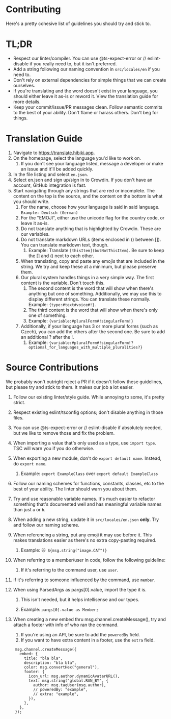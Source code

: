 # Contributing

Here's a pretty cohesive list of guidelines you should try and stick to.

# TL;DR

- Respect our linter/compiler. You can use @ts-expect-error or // eslint-disable if you really need to, but it isn't preferred.
- Add a string following our naming convention in `src/locales/en` if you need to.
- Don't rely on external dependencies for simple things that we can create ourselves.
- If you're translating and the word doesn't exist in your language, you should either leave it as-is or reword it. View the translation guide for more details.
- Keep your commit/issue/PR messages clean. Follow semantic commits to the best of your ability. Don't flame or harass others. Don't beg for things.

# Translation Guide

1. Navigate to https://translate.hibiki.app.
2. On the homepage, select the language you'd like to work on.
   1. If you don't see your language listed, message a developer or make an issue and it'll be added quickly.
3. In the file listing and select `en.json`.
4. Select en.json and sign up/sign in to Crowdin. If you don't have an account, GitHub integration is fast.
5. Start navigating through any strings that are red or incomplete. The content on the top is the source, and the content on the bottom is what you should write.
   1. For the name, choose how your language is said in said language. `Example: Deutsch (German)`
   2. For the "EMOJI", either use the unicode flag for the country code, or leave it as-is.
   3. Do not translate anything that is highlighted by Crowdin. These are our variables.
   4. Do not translate markdown URLs (items enclosed in () between []). You can translate markdown text, though.
      1. Example: Translate `[thisItem](butNotThisItem)`. Be sure to keep the [] and () next to each other.
   5. When translating, copy and paste any emojis that are included in the string. We try and keep these at a minimum, but please preserve them.
   6. Our plural system handles things in a very simple way. The first content is the variable. Don't touch this.
      1. The second content is the word that will show when there's anything but one of something. Additionally, we may use this to display different strings. You can translate these normally. Example: `{type:#text#voice#!}`.
      2. The third content is the word that will show when there's only one of something.
      3. Example: `{variable:#pluralForm#!singularForm!}`
   7. Additionally, if your language has 3 or more plural forms (such as Czech), you can add the others after the second one. Be sure to add an additional ? after the !.
      1. Example: `{variable:#pluralForm#!singularForm!?optional_for_languages_with_multiple_pluralities?}`

# Source Contributions

We probably won't outright reject a PR if it doesn't follow these guidelines, but please try and stick to them. It makes our job a lot easier.

1. Follow our existing linter/style guide. While annoying to some, it's pretty strict.
2. Respect existing eslint/tsconfig options; don't disable anything in those files.
3. You can use @ts-expect-error or // eslint-disable if absolutely needed, but we like to remove those and fix the problem.
4. When importing a value that's only used as a type, use `import type`. TSC will warn you if you do otherwise.

5. When exporting a new module, don't do `export default name`. Instead, do `export name`.

   1. Example: `export ExampleClass` over `export default ExampleClass`

6. Follow our naming schemes for functions, constants, classes, etc to the best of your ability. The linter should warn you about them.

7. Try and use reasonable variable names. It's much easier to refactor something that's documented well and has meaningful variable names than just `a` or `b`.

8. When adding a new string, update it in `src/locales/en.json` **only**. Try and follow our naming scheme.

9. When referencing a string, put any emoji it may use before it. This makes translations easier as there's no extra copy-pasting required.

   1. Example: `🐱 ${msg.string("image.CAT")}`

10. When referring to a member/user in code, follow the following guideline:

    1. If it's referring to the command user, use `user`.

11. If it's referring to someone influenced by the command, use `member`.

12. When using ParsedArgs as pargs[0].value, import the type it is.

    1. This isn't needed, but it helps intellisense and our types.

    2. Example: `pargs[0].value as Member;`

13. When creating a new embed thru msg.channel.createMessage(), try and attach a footer with info of who ran the command.
    1. If you're using an API, be sure to add the `poweredBy` field.
    2. If you want to have extra content in a footer, use the `extra` field.

```TS
    msg.channel.createMessage({
      embed: {
        title: "bla bla",
        description: "bla bla",
        color: msg.convertHex("general"),
        footer: {
          icon_url: msg.author.dynamicAvatarURL(),
          text: msg.string("global.RAN_BY", {
            author: msg.tagUser(msg.author),
            // poweredBy: "example",
            // extra: "example",
          }),
        },
      },
    });
```
